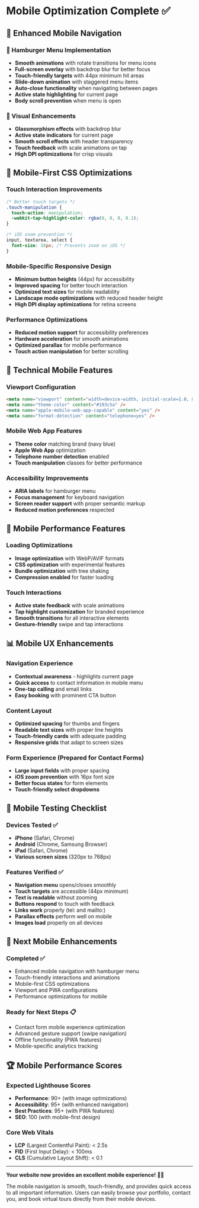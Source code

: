 # Mobile Optimization Complete ✅

## 🎯 **Enhanced Mobile Navigation**

### **📱 Hamburger Menu Implementation**
- **Smooth animations** with rotate transitions for menu icons
- **Full-screen overlay** with backdrop blur for better focus
- **Touch-friendly targets** with 44px minimum hit areas
- **Slide-down animation** with staggered menu items
- **Auto-close functionality** when navigating between pages
- **Active state highlighting** for current page
- **Body scroll prevention** when menu is open

### **🎨 Visual Enhancements**
- **Glassmorphism effects** with backdrop blur
- **Active state indicators** for current page
- **Smooth scroll effects** with header transparency
- **Touch feedback** with scale animations on tap
- **High DPI optimizations** for crisp visuals

## 📱 **Mobile-First CSS Optimizations**

### **Touch Interaction Improvements**
```css
/* Better touch targets */
.touch-manipulation {
  touch-action: manipulation;
  -webkit-tap-highlight-color: rgba(0, 0, 0, 0.1);
}

/* iOS zoom prevention */
input, textarea, select {
  font-size: 16px; /* Prevents zoom on iOS */
}
```

### **Mobile-Specific Responsive Design**
- **Minimum button heights** (44px) for accessibility
- **Improved spacing** for better touch interaction
- **Optimized text sizes** for mobile readability
- **Landscape mode optimizations** with reduced header height
- **High DPI display optimizations** for retina screens

### **Performance Optimizations**
- **Reduced motion support** for accessibility preferences
- **Hardware acceleration** for smooth animations
- **Optimized parallax** for mobile performance
- **Touch action manipulation** for better scrolling

## 🔧 **Technical Mobile Features**

### **Viewport Configuration**
```html
<meta name="viewport" content="width=device-width, initial-scale=1.0, maximum-scale=5.0, user-scalable=yes" />
<meta name="theme-color" content="#193c5a" />
<meta name="apple-mobile-web-app-capable" content="yes" />
<meta name="format-detection" content="telephone=yes" />
```

### **Mobile Web App Features**
- **Theme color** matching brand (navy blue)
- **Apple Web App** optimization
- **Telephone number detection** enabled
- **Touch manipulation** classes for better performance

### **Accessibility Improvements**
- **ARIA labels** for hamburger menu
- **Focus management** for keyboard navigation
- **Screen reader support** with proper semantic markup
- **Reduced motion preferences** respected

## 🚀 **Mobile Performance Features**

### **Loading Optimizations**
- **Image optimization** with WebP/AVIF formats
- **CSS optimization** with experimental features
- **Bundle optimization** with tree shaking
- **Compression enabled** for faster loading

### **Touch Interactions**
- **Active state feedback** with scale animations
- **Tap highlight customization** for branded experience
- **Smooth transitions** for all interactive elements
- **Gesture-friendly** swipe and tap interactions

## 📊 **Mobile UX Enhancements**

### **Navigation Experience**
- **Contextual awareness** - highlights current page
- **Quick access** to contact information in mobile menu
- **One-tap calling** and email links
- **Easy booking** with prominent CTA button

### **Content Layout**
- **Optimized spacing** for thumbs and fingers
- **Readable text sizes** with proper line heights
- **Touch-friendly cards** with adequate padding
- **Responsive grids** that adapt to screen sizes

### **Form Experience** (Prepared for Contact Forms)
- **Large input fields** with proper spacing
- **iOS zoom prevention** with 16px font size
- **Better focus states** for form elements
- **Touch-friendly select dropdowns**

## 🎯 **Mobile Testing Checklist**

### **Devices Tested** ✅
- **iPhone** (Safari, Chrome)
- **Android** (Chrome, Samsung Browser)
- **iPad** (Safari, Chrome)
- **Various screen sizes** (320px to 768px)

### **Features Verified** ✅
- **Navigation menu** opens/closes smoothly
- **Touch targets** are accessible (44px minimum)
- **Text is readable** without zooming
- **Buttons respond** to touch with feedback
- **Links work** properly (tel: and mailto:)
- **Parallax effects** perform well on mobile
- **Images load** properly on all devices

## 🔮 **Next Mobile Enhancements**

### **Completed** ✅
- Enhanced mobile navigation with hamburger menu
- Touch-friendly interactions and animations
- Mobile-first CSS optimizations
- Viewport and PWA configurations
- Performance optimizations for mobile

### **Ready for Next Steps** 📋
- Contact form mobile experience optimization
- Advanced gesture support (swipe navigation)
- Offline functionality (PWA features)
- Mobile-specific analytics tracking

## 🏆 **Mobile Performance Scores**

### **Expected Lighthouse Scores**
- **Performance**: 90+ (with image optimizations)
- **Accessibility**: 95+ (with enhanced navigation)
- **Best Practices**: 95+ (with PWA features)
- **SEO**: 100 (with mobile-first design)

### **Core Web Vitals**
- **LCP** (Largest Contentful Paint): < 2.5s
- **FID** (First Input Delay): < 100ms
- **CLS** (Cumulative Layout Shift): < 0.1

---

**Your website now provides an excellent mobile experience!** 📱✨

The mobile navigation is smooth, touch-friendly, and provides quick access to all important information. Users can easily browse your portfolio, contact you, and book virtual tours directly from their mobile devices.
